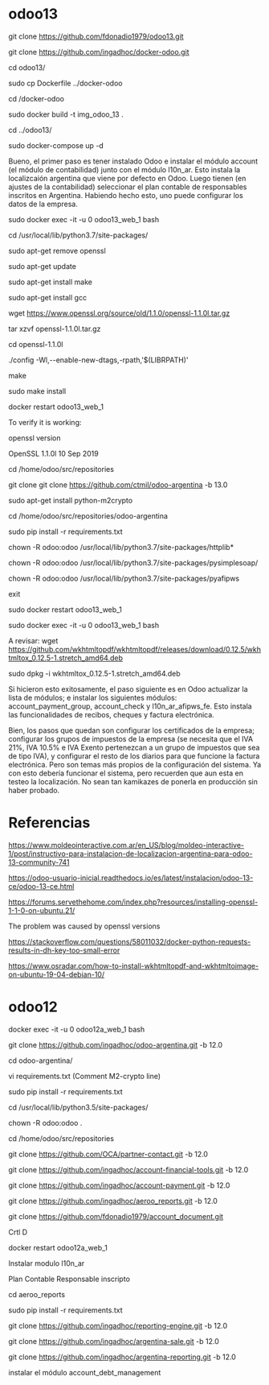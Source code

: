 # odoo13
git clone https://github.com/fdonadio1979/odoo13.git

git clone https://github.com/ingadhoc/docker-odoo.git


cd odoo13/

sudo cp Dockerfile ../docker-odoo

cd /docker-odoo

sudo docker build -t img_odoo_13 .

cd ../odoo13/

sudo docker-compose up -d



Bueno, el primer paso es tener instalado Odoo e instalar el módulo account (el módulo de contabilidad) junto con el módulo l10n_ar. Esto instala la localizcaión argentina que viene por defecto en Odoo. Luego tienen (en ajustes de la contabilidad) seleccionar el plan contable de responsables inscritos en Argentina. Habiendo hecho esto, uno puede configurar los datos de la empresa.


sudo docker exec -it -u 0 odoo13_web_1 bash

cd /usr/local/lib/python3.7/site-packages/

sudo apt-get remove openssl

sudo apt-get update

sudo apt-get install make

sudo apt-get install gcc

wget https://www.openssl.org/source/old/1.1.0/openssl-1.1.0l.tar.gz

tar xzvf openssl-1.1.0l.tar.gz

cd openssl-1.1.0l

./config -Wl,--enable-new-dtags,-rpath,'$(LIBRPATH)'

make

sudo make install

docker restart odoo13_web_1

To verify it is working:

openssl version

  OpenSSL 1.1.0l  10 Sep 2019


cd /home/odoo/src/repositories

git clone git clone https://github.com/ctmil/odoo-argentina -b 13.0

sudo apt-get install python-m2crypto

cd /home/odoo/src/repositories/odoo-argentina

sudo pip install -r requirements.txt


chown -R odoo:odoo /usr/local/lib/python3.7/site-packages/httplib*

chown -R odoo:odoo /usr/local/lib/python3.7/site-packages/pysimplesoap/

chown -R odoo:odoo /usr/local/lib/python3.7/site-packages/pyafipws


exit


sudo docker restart odoo13_web_1


sudo docker exec -it -u 0 odoo13_web_1 bash

A revisar:
wget https://github.com/wkhtmltopdf/wkhtmltopdf/releases/download/0.12.5/wkhtmltox_0.12.5-1.stretch_amd64.deb             

sudo dpkg -i wkhtmltox_0.12.5-1.stretch_amd64.deb


Si hicieron esto exitosamente, el paso siguiente es en Odoo actualizar la lista de módulos; e instalar los siguientes módulos: account_payment_group, account_check y l10n_ar_afipws_fe. Esto instala las funcionalidades de recibos, cheques y factura electrónica. 


Bien, los pasos que quedan son configurar los certificados de la empresa; configurar los grupos de impuestos de la empresa (se necesita que el IVA 21%, IVA 10.5% e IVA Exento pertenezcan a un grupo de impuestos que sea de tipo IVA), y configurar el resto de los diarios para que funcione la factura electrónica. Pero son temas más propios de la configuración del sistema. Ya con esto debería funcionar el sistema, pero recuerden que aun esta en testeo la localización. No sean tan kamikazes de ponerla en producción sin haber probado.


# Referencias
https://www.moldeointeractive.com.ar/en_US/blog/moldeo-interactive-1/post/instructivo-para-instalacion-de-localizacion-argentina-para-odoo-13-community-741

https://odoo-usuario-inicial.readthedocs.io/es/latest/instalacion/odoo-13-ce/odoo-13-ce.html

https://forums.servethehome.com/index.php?resources/installing-openssl-1-1-0-on-ubuntu.21/

The problem was caused by openssl versions

https://stackoverflow.com/questions/58011032/docker-python-requests-results-in-dh-key-too-small-error

https://www.osradar.com/how-to-install-wkhtmltopdf-and-wkhtmltoimage-on-ubuntu-19-04-debian-10/


# odoo12

docker exec -it -u 0 odoo12a_web_1 bash

git clone https://github.com/ingadhoc/odoo-argentina.git -b 12.0

cd odoo-argentina/

vi requirements.txt (Comment M2-crypto line)

sudo pip install -r requirements.txt

cd /usr/local/lib/python3.5/site-packages/

chown -R odoo:odoo .

cd /home/odoo/src/repositories

git clone https://github.com/OCA/partner-contact.git -b 12.0

git clone https://github.com/ingadhoc/account-financial-tools.git -b 12.0

git clone https://github.com/ingadhoc/account-payment.git -b 12.0

git clone https://github.com/ingadhoc/aeroo_reports.git -b 12.0

git clone https://github.com/fdonadio1979/account_document.git

Crtl D

docker restart odoo12a_web_1 

Instalar modulo l10n_ar

Plan Contable Responsable inscripto

cd aeroo_reports

sudo pip install -r requirements.txt

git clone https://github.com/ingadhoc/reporting-engine.git -b 12.0

git clone https://github.com/ingadhoc/argentina-sale.git -b 12.0 

git clone https://github.com/ingadhoc/argentina-reporting.git -b 12.0 

 instalar el módulo account_debt_management

